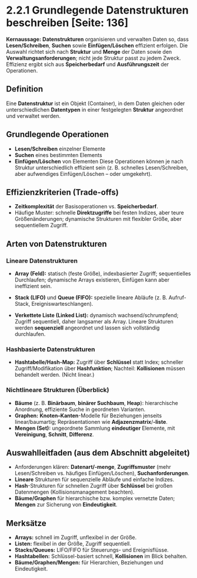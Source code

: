 # 2.2.1 Grundlegende Datenstrukturen beschreiben [Seite: 136] 

**Kernaussage:** **Datenstrukturen** organisieren und verwalten Daten so, dass **Lesen/Schreiben**, **Suchen** sowie **Einfügen/Löschen** effizient erfolgen. Die Auswahl richtet sich nach **Struktur** und **Menge** der Daten sowie den **Verwaltungsanforderungen**; nicht jede Struktur passt zu jedem Zweck. Effizienz ergibt sich aus **Speicherbedarf** und **Ausführungszeit** der Operationen. 

## Definition

Eine **Datenstruktur** ist ein Objekt (Container), in dem Daten gleichen oder unterschiedlichen **Datentypen** in einer festgelegten **Struktur** angeordnet und verwaltet werden. 

## Grundlegende Operationen

* **Lesen/Schreiben** einzelner Elemente
* **Suchen** eines bestimmten Elements
* **Einfügen/Löschen** von Elementen
  Diese Operationen können je nach Struktur unterschiedlich effizient sein (z. B. schnelles Lesen/Schreiben, aber aufwendiges Einfügen/Löschen – oder umgekehrt). 

## Effizienzkriterien (Trade-offs)

* **Zeitkomplexität** der Basisoperationen vs. **Speicherbedarf**.
* Häufige Muster: schnelle **Direktzugriffe** bei festen Indizes, aber teure Größenänderungen; dynamische Strukturen mit flexibler Größe, aber sequentiellem Zugriff. 

## Arten von Datenstrukturen

### Lineare Datenstrukturen

* **Array (Feld):** statisch (feste Größe), indexbasierter Zugriff; sequentielles Durchlaufen; dynamische Arrays existieren, Einfügen kann aber ineffizient sein.

* **Stack (LIFO)** und **Queue (FIFO):** spezielle lineare Abläufe (z. B. Aufruf-Stack, Ereigniswarteschlangen).
* **Verkettete Liste (Linked List):** dynamisch wachsend/schrumpfend; Zugriff sequentiell, daher langsamer als Array.
  Lineare Strukturen werden **sequenziell** angeordnet und lassen sich vollständig durchlaufen. 

### Hashbasierte Datenstrukturen

* **Hashtabelle/Hash-Map:** Zugriff über **Schlüssel** statt Index; schneller Zugriff/Modifikation über **Hashfunktion**; Nachteil: **Kollisionen** müssen behandelt werden. (Nicht linear.) 

### Nichtlineare Strukturen (Überblick)

* **Bäume** (z. B. **Binärbaum**, **binärer Suchbaum**, **Heap**): hierarchische Anordnung, effiziente Suche in geordneten Varianten.
* **Graphen:** **Knoten–Kanten**-Modelle für Beziehungen jenseits linear/baumartig; Repräsentationen wie **Adjazenzmatrix**/**-liste**.
* **Mengen (Set):** ungeordnete Sammlung **eindeutiger** Elemente, mit **Vereinigung**, **Schnitt**, **Differenz**.

## Auswahlleitfaden (aus dem Abschnitt abgeleitet)

* Anforderungen klären: **Datenart/-menge**, **Zugriffsmuster** (mehr Lesen/Schreiben vs. häufiges Einfügen/Löschen), **Suchanforderungen**.
* **Lineare** Strukturen für sequenzielle Abläufe und einfache Indizes.
* **Hash**-Strukturen für schnellen Zugriff über **Schlüssel** bei großen Datenmengen (Kollisionsmanagement beachten).
* **Bäume/Graphen** für hierarchische bzw. komplex vernetzte Daten; **Mengen** zur Sicherung von **Eindeutigkeit**. 

## Merksätze

* **Arrays:** schnell im Zugriff, unflexibel in der Größe.
* **Listen:** flexibel in der Größe, Zugriff sequentiell.
* **Stacks/Queues:** LIFO/FIFO für Steuerungs- und Ereignisflüsse.
* **Hashtabellen:** Schlüssel-basiert schnell, **Kollisionen** im Blick behalten.
* **Bäume/Graphen/Mengen:** für Hierarchien, Beziehungen und Eindeutigkeit.
